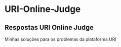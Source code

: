 # URI-Online-Judge
Respostas URI Online Judge
-------------

Minhas soluções para os problemas da plataforma URI
